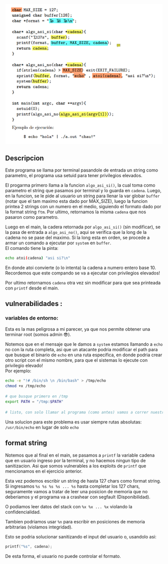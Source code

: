 ![alt text](image.png)

## Descripcion

Este programa se llama por terminal pasandole de entrada un string como parametro, el programa usa setuid para tener privilegios elevados.

El progarma primero llama a la funcion ```algo_asi_si()```, la cual toma como parametro el string que pasamos por terminal y lo guarda en ```cadena```. 
Luego, en la funcion, se le pide al usuario un string para llenar la var globar ```buffer``` (notar que el tam maximo esta dado por MAX_SIZE),
luego la funcion printea 2 strings con un numero en el medio, siguiendo el formato dado por la format string ```ftm```.
Por ultimo, retornamos la misma ```cadena``` que nos pasaron como parametro.

Luego en el main, la cadera retornada por ```algo_asi_si()``` (sin modificar), se la pasa de entrada a ```algo_asi_no()```, aqui se verifica que la long de la cadena no se pase del maximo. Si la long esta en orden, se procede a armar un comando a ejecutar por ```system``` en ```buffer```.  
El comando tiene la pinta:

```bash
echo atoi(cadena) "asi si?\n"
```

En donde atoi convierte (o lo intenta) la cadena a numero entero base 10.
Recordemos que este compando se va a ejecutar con privilegios elevados!

Por ultimo retornamos ```cadena``` otra vez sin modificar para que sea printeada con ```printf``` desde el main.


## vulnerabilidades :

### variables de entorno:
Esta es la mas peligrosa a mi parecer, ya que nos permite obtener una terminar root (somos admin 😎).  

Notemos que en el mensaje que le damos a ```system``` estamos llamando a ```echo``` no con la ruta completa, asi que un atacante podria modificar el path para que busque el binario de ```echo``` en una ruta especifica, en donde podria crear otro script con el mismo nombre, para que el sistemas lo ejecute con privilegio elevado!  
Por ejemplo:

```bash
echo -e "!# /bin/sh \n /bin/bash" > /tmp/echo
chmod +x /tmp/echo

# que busque primero en /tmp
export PATH = "/tmp:$PATH"

# listo, con solo llamar al programa (como antes) vamos a correr nuestro script que nos va a dar una terminal root!
```
Una solucion para este problema es usar siempre rutas absolutas:
```/usr/bin/echo``` en lugar de solo ```echo```

<!-- ### buffer overflow
La variable globar buffer tiene un size fijo de 127 (el maximo numero que se puede representar con un signed char). Pero le permitimos al usuario escribir una ```cadena``` de hasta 126 bytes (chars). Notemos que en ```sprintnf``` estamos guardando lo printeado en ```buffer```. Por lo tanto (debido al formato) va a tener la pinta:  
```bash
buffer = "echo <numero> asi si?\n\n"
```
Sabemos que podemos meter 127 chars en ```buffer```, haciendo la resta, nos queda que ```<numero>``` debe tener como maximo 112 chars de longitud.  

En realidad no hay drama con buffer overflow, atoi() se encarga...

 -->

## format string  
Notemos que al final en el main, se pasamos a ```printf``` la variable cadena que en usuario ingreso por la terminal, y no hacemos ningun tipo de sanitizacion. Asi que somos vulnerables a los exploits de ```printf``` que mencionamos en el ejercicio anterior.   

Esta vez podemos escribir un string de hasta 127 chars como format string.
Si ingresamos ```%s %s %s %s ... %s``` hasta completar los 127 chars, seguramente vamos a tratar de leer una posicion de memoria que no deberiamos y el programa va a crashear con segfault (Disponibilidad). 

O podiamos leer datos del stack con ```%x %x ... %x``` violando la confidencialidad.

Tambien podriamos usar ```%n``` para escribir en posiciones de memoria arbitrarias (violamos integridad).

Esto se podria solucionar sanitizando el input del usuario o, usandolo asi:

```C
printf("%s", cadena);
```

De esta forma, el usuario no puede controlar el formato.  

